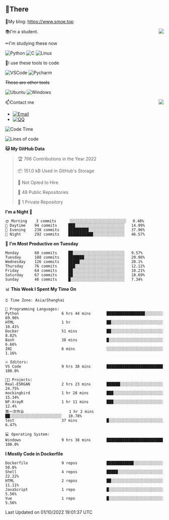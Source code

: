 
## 👏There

📰My blog: https://www.smoe.top

<img align="right" src="https://github-readme-stats.vercel.app/api/top-langs/?username=AkashiCoin"/>


📚I'm a student.

✏I'm studying these now

![Python](https://img.shields.io/badge/-Python-blue?style=flat-square&logo=Python&logoColor=fff)
![C](https://img.shields.io/badge/-C-585858?style=flat-square&logo=C&logoColor=fff)
![Linux](https://img.shields.io/badge/-Linux-black?style=flat-square&logo=Linux&logoColor=fff)

🔨I use these tools to code

![VSCode](https://img.shields.io/badge/-VSCode-blue?style=flat-square&logo=visualstudiocode&logoColor=fff)
![Pycharm](https://img.shields.io/badge/-Pycharm-green?style=flat-square&logo=pycharm&logoColor=fff)

 ~~These are other tools~~

![Ubuntu](https://img.shields.io/badge/-Ubuntu-orange?style=flat-square&logo=Ubuntu&logoColor=fff)
![Windows](https://img.shields.io/badge/-Windows-blue?style=flat-square&logo=Windows&logoColor=fff)

<img align="right" src="https://github-readme-stats.vercel.app/api?username=AkashiCoin" />


📫Contact me

* [![Email](https://img.shields.io/badge/Email-l1040186796@gmail.com-1?style=social&logoColor=fff)](mailto:l1040186796@gmail.com)
* [![QQ](https://img.shields.io/badge/QQ-1040186796-1?style=social&logoColor=fff)](tencent://AddContact/?fromId=45&fromSubId=1&subcmd=all&uin=1040186796&website=www.oicqzone.com)

<!--START_SECTION:waka-->
![Code Time](http://img.shields.io/badge/Code%20Time-262%20hrs%2045%20mins-blue)

![Lines of code](https://img.shields.io/badge/From%20Hello%20World%20I%27ve%20Written-5%20Thousand%20lines%20of%20code-blue)

**🐱 My GitHub Data** 

> 🏆 766 Contributions in the Year 2022
 > 
> 📦 151.0 kB Used in GitHub's Storage 
 > 
> 🚫 Not Opted to Hire
 > 
> 📜 48 Public Repositories 
 > 
> 🔑 1 Private Repository 
 > 
**I'm a Night 🦉** 

```text
🌞 Morning    3 commits      ░░░░░░░░░░░░░░░░░░░░░░░░░   0.48% 
🌆 Daytime    94 commits     ███░░░░░░░░░░░░░░░░░░░░░░   14.99% 
🌃 Evening    238 commits    █████████░░░░░░░░░░░░░░░░   37.96% 
🌙 Night      292 commits    ███████████░░░░░░░░░░░░░░   46.57%

```
📅 **I'm Most Productive on Tuesday** 

```text
Monday       60 commits     ██░░░░░░░░░░░░░░░░░░░░░░░   9.57% 
Tuesday      188 commits    ███████░░░░░░░░░░░░░░░░░░   29.98% 
Wednesday    126 commits    █████░░░░░░░░░░░░░░░░░░░░   20.1% 
Thursday     76 commits     ███░░░░░░░░░░░░░░░░░░░░░░   12.12% 
Friday       64 commits     ██░░░░░░░░░░░░░░░░░░░░░░░   10.21% 
Saturday     67 commits     ██░░░░░░░░░░░░░░░░░░░░░░░   10.69% 
Sunday       46 commits     █░░░░░░░░░░░░░░░░░░░░░░░░   7.34%

```


📊 **This Week I Spent My Time On** 

```text
⌚︎ Time Zone: Asia/Shanghai

💬 Programming Languages: 
Python                   6 hrs 44 mins       █████████████████░░░░░░░░   69.96% 
HTML                     1 hr                ██░░░░░░░░░░░░░░░░░░░░░░░   10.41% 
Docker                   51 mins             ██░░░░░░░░░░░░░░░░░░░░░░░   8.82% 
Bash                     38 mins             █░░░░░░░░░░░░░░░░░░░░░░░░   6.66% 
INI                      6 mins              ░░░░░░░░░░░░░░░░░░░░░░░░░   1.16%

🔥 Editors: 
VS Code                  9 hrs 38 mins       █████████████████████████   100.0%

🐱‍💻 Projects: 
Real-ESRGAN              2 hrs 23 mins       ██████░░░░░░░░░░░░░░░░░░░   24.75% 
mockingbird              1 hr 28 mins        ███░░░░░░░░░░░░░░░░░░░░░░   15.34% 
NF-XrayR                 1 hr 11 mins        ███░░░░░░░░░░░░░░░░░░░░░░   12.4% 
第一次作业                    1 hr 2 mins         ██░░░░░░░░░░░░░░░░░░░░░░░   10.78% 
test                     37 mins             █░░░░░░░░░░░░░░░░░░░░░░░░   6.47%

💻 Operating System: 
Windows                  9 hrs 38 mins       █████████████████████████   100.0%

```

**I Mostly Code in Dockerfile** 

```text
Dockerfile               9 repos             ████████████░░░░░░░░░░░░░   50.0% 
Shell                    4 repos             █████░░░░░░░░░░░░░░░░░░░░   22.22% 
HTML                     2 repos             ██░░░░░░░░░░░░░░░░░░░░░░░   11.11% 
JavaScript               1 repo              █░░░░░░░░░░░░░░░░░░░░░░░░   5.56% 
Vue                      1 repo              █░░░░░░░░░░░░░░░░░░░░░░░░   5.56%

```



 Last Updated on 01/10/2022 19:01:37 UTC
<!--END_SECTION:waka-->
